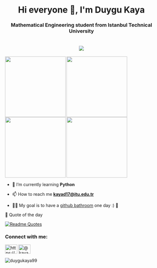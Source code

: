<h1 align="center">Hi everyone 👋, I'm Duygu Kaya</h1>
<h3 align="center">Mathematical Engineering student from Istanbul Technical University</h3>

<h1 align="center">
  <a href="https://git.io/typing-svg">
    <img src="https://readme-typing-svg.herokuapp.com/?lines=Welcome+to+my+Github+Page!;Let's+dance+with+codes!&center=true&size=25">
  </a> 
</h1>

<div id="header">
  <img  align="left" src="https://media.giphy.com/media/umYMU8G2ixG5mJBDo5/giphy.gif" width="200"/>
  <img  align="left" src="https://media.giphy.com/media/umYMU8G2ixG5mJBDo5/giphy.gif" width="200"/>
  <img  align="left" src="https://media.giphy.com/media/umYMU8G2ixG5mJBDo5/giphy.gif" width="200"/>
  <img  align="center" src="https://media.giphy.com/media/umYMU8G2ixG5mJBDo5/giphy.gif" width="200"/>
</div> 


- 🌱 I’m currently learning **Python**

- 📫 How to reach me **kayad17@itu.edu.tr**

- 👨‍💻 My goal is to have a [github bathroom](https://pbs.twimg.com/media/FTJYOb1aQAA459O?format=jpg&name=large) one day :) 💚


💭 Quote of the day

[![Readme Quotes](https://quotes-github-readme.vercel.app/api?type=horizontal&theme=dark)](https://github.com/piyushsuthar/github-readme-quotes)

<h3 align="left">Connect with me:</h3>
<p align="left">
<a href="https://linkedin.com/in/https://www.linkedin.com/in/duygu-kaya-b919741a2/" target="blank"><img align="center" src="https://raw.githubusercontent.com/rahuldkjain/github-profile-readme-generator/master/src/images/icons/Social/linked-in-alt.svg" alt="https://www.linkedin.com/in/duygu-kaya-b919741a2/" height="30" width="40" /></a>
<a href="https://medium.com/@kayad17" target="blank"><img align="center" src="https://raw.githubusercontent.com/rahuldkjain/github-profile-readme-generator/master/src/images/icons/Social/medium.svg" alt="@kayad17" height="30" width="40" /></a>
</p>

<p align="left"> <img src="https://komarev.com/ghpvc/?username=duygukaya99&label=Profile%20views&color=0e75b6&style=flat" alt="duygukaya99" /> </p>


